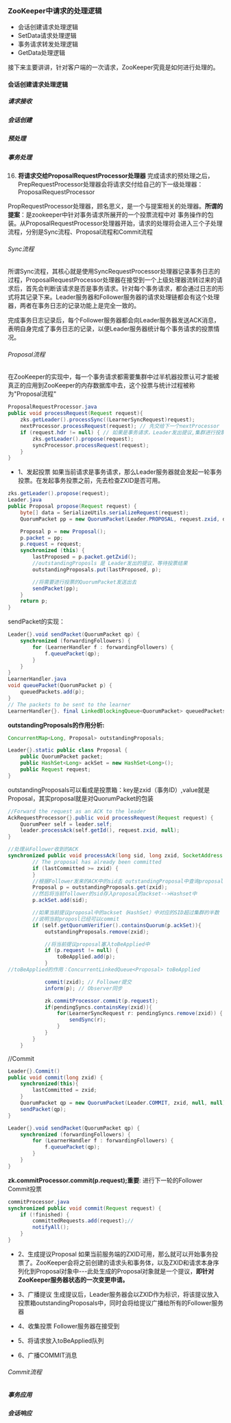### ZooKeeper中请求的处理逻辑
- 会话创建请求处理逻辑
- SetData请求处理逻辑
- 事务请求转发处理逻辑
- GetData处理逻辑

接下来主要讲讲，针对客户端的一次请求，ZooKeeper究竟是如何进行处理的。

#### 会话创建请求处理逻辑

##### 请求接收

##### 会话创建

##### 预处理

##### 事务处理
16. **将请求交给ProposalRequestProcessor处理器**
完成请求的预处理之后，PrepRequestProcessor处理器会将请求交付给自己的下一级处理器：ProposalRequestProcessor

PropRequestProcessor处理器，顾名思义，是一个与提案相关的处理器。**所谓的提案**：是zookeeper中针对事务请求所展开的一个投票流程中对 事务操作的包装。从ProposalRequestProcessor处理器开始，请求的处理将会进入三个子处理流程，分别是Sync流程、Proposal流程和Commit流程

###### Sync流程
所谓Sync流程，其核心就是使用SyncRequestProcessor处理器记录事务日志的过程，ProposalRequestProcessor处理器在接受到一个上级处理器流转过来的请求后，首先会判断该请求是否是事务请求。针对每个事务请求，都会通过日志的形式将其记录下来。Leader服务器和Follower服务器的请求处理链都会有这个处理器，两者在事务日志的记录功能上是完全一致的。

完成事务日志记录后，每个Follower服务器都会向Leader服务器发送ACK消息，表明自身完成了事务日志的记录，以便Leader服务器统计每个事务请求的投票情况。

###### Proposal流程
在ZooKeeper的实现中，每一个事务请求都需要集群中过半机器投票认可才能被真正的应用到ZooKeeper的内存数据库中去，这个投票与统计过程被称为"Proposal流程"
```java
ProposalRequestProcessor.java
public void processRequest(Request request){
    zks.getLeader().processSync((LearnerSyncRequest)request);
    nextProcessor.processRequest(request); // 先交给下一个nextProcessor
    if (request.hdr != null) { // 如果是事务请求，Leader发出提议,集群进行投票
        zks.getLeader().propose(request);
        syncProcessor.processRequest(request);
    }
}
```

- 1、发起投票
如果当前请求是事务请求，那么Leader服务器就会发起一轮事务投票。在发起事务投票之前，先去检查ZXID是否可用。
```java
zks.getLeader().propose(request);
Leader.java
public Proposal propose(Request request) {
    byte[] data = SerializeUtils.serializeRequest(request);
    QuorumPacket pp = new QuorumPacket(Leader.PROPOSAL, request.zxid, data, null);

    Proposal p = new Proposal();
    p.packet = pp;
    p.request = request;
    synchronized (this) {
        lastProposed = p.packet.getZxid();
        //outstandingProposls 是 Leader发出的提议，等待投票结果
        outstandingProposals.put(lastProposed, p);

        //将需要进行投票的QuorumPacket发送出去
        sendPacket(pp);
    }
    return p;
}
```
sendPacket的实现：
```java
Leader{}.void sendPacket(QuorumPacket qp) {
    synchronized (forwardingFollowers) {
        for (LearnerHandler f : forwardingFollowers) {
            f.queuePacket(qp);
        }
    }
}
LearnerHandler.java
void queuePacket(QuorumPacket p) {
    queuedPackets.add(p);
}
// The packets to be sent to the learner
LearnerHandler{}. final LinkedBlockingQueue<QuorumPacket> queuedPackets ;
```

**outstandingProposals的作用分析:**
```java
ConcurrentMap<Long, Proposal> outstandingProposals;
```
```java
Leader{}.static public class Proposal {
    public QuorumPacket packet;
    public HashSet<Long> ackSet = new HashSet<Long>();
    public Request request;
}
```
outstandingProposals可以看成是投票箱：key是zxid（事务ID）,value就是Proposal，其实proposal就是对QuorumPacket的包装
```java
//Forward the request as an ACK to the leader
AckRequestProcessor{}.public void processRequest(Request request) {
    QuorumPeer self = leader.self;
    leader.processAck(self.getId(), request.zxid, null);
}
```
```java
//处理从Follower收到的ACK
synchronized public void processAck(long sid, long zxid, SocketAddress followerAddr) {
        // The proposal has already been committed
        if (lastCommitted >= zxid) {
        }
        //根据Follower发来的ACK中的sid去 outstandingProposal中查询proposal
        Proposal p = outstandingProposals.get(zxid);
        //然后将当前follower的sid存入proposal的ackset-->Hashset中
        p.ackSet.add(sid);

        //如果当前提议proposal中的ackset（HashSet）中对应的SID超过集群的半数
        //说明当前proposl已经可以commit
        if (self.getQuorumVerifier().containsQuorum(p.ackSet)){
            outstandingProposals.remove(zxid);

            //将当前提议proposal塞入toBeApplied中
            if (p.request != null) {
                toBeApplied.add(p);
            }
//toBeApplied的作用：ConcurrentLinkedQueue<Proposal> toBeApplied

            commit(zxid); // Follower提交
            inform(p); // Observer同步

            zk.commitProcessor.commit(p.request);
            if(pendingSyncs.containsKey(zxid)){
                for(LearnerSyncRequest r: pendingSyncs.remove(zxid)) {
                    sendSync(r);
                }
            }
        }
    }
```
//Commit
```java
Leader{}.Commit()
public void commit(long zxid) {
    synchronized(this){
        lastCommitted = zxid;
    }
    QuorumPacket qp = new QuorumPacket(Leader.COMMIT, zxid, null, null);
    sendPacket(qp);
}

Leader{}.void sendPacket(QuorumPacket qp) {
    synchronized (forwardingFollowers) {
        for (LearnerHandler f : forwardingFollowers) {
            f.queuePacket(qp);
        }
    }
}
```

**zk.commitProcessor.commit(p.request);重要**: 进行下一轮的Follower Commit投票
```java
commitProcessor.java
synchronized public void commit(Request request) {
    if (!finished) {
        committedRequests.add(request);//
        notifyAll();
    }
}
```

- 2、生成提议Proposal
如果当前服务端的ZXID可用，那么就可以开始事务投票了。ZooKeeper会将之前创建的请求头和事务体，以及ZXID和请求本身序列化到Proposal对象中---此处生成的Proposal对象就是一个提议，**即针对ZooKeeper服务器状态的一次变更申请。**

- 3、广播提议
生成提议后，Leader服务器会以ZXID作为标识，将该提议放入投票箱outstandingProposals中，同时会将给提议广播给所有的Follower服务器

- 4、收集投票
Follower服务器在接受到

- 5、将请求放入toBeApplied队列
- 6、广播COMMIT消息

###### Commit流程

##### 事务应用

##### 会话响应





